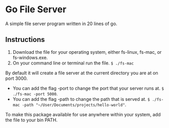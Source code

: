# Go File Server
A simple file server program written in 20 lines of go.

## Instructions
1. Download the file for your operating system, either fs-linux, fs-mac, or fs-windows.exe.
2. On your command line or terminal run the file. `$ ./fs-mac`

By default it will create a file server at the current directory you are at on port 3000.

* You can add the flag -port to change the port that your server runs at. `$ ./fs-mac -port 5000`.
* You can add the flag -path to change the path that is served at. `$ ./fs-mac -path "~/User/Documents/projects/hello-world"`.

To make this package available for use anywhere within your system, add the file to your bin PATH.